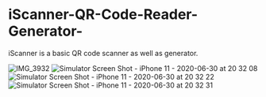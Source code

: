 # iScanner-QR-Code-Reader-Generator-
iScanner is a basic QR code scanner as well as generator. 


![IMG_3932](https://user-images.githubusercontent.com/56252259/86143640-50f10680-bb12-11ea-96ad-e54b33db66cb.PNG)
![Simulator Screen Shot - iPhone 11 - 2020-06-30 at 20 32 08](https://user-images.githubusercontent.com/56252259/86143796-84cc2c00-bb12-11ea-94e0-c091e7d31944.png)
![Simulator Screen Shot - iPhone 11 - 2020-06-30 at 20 32 22](https://user-images.githubusercontent.com/56252259/86143840-91508480-bb12-11ea-8e66-056ef68b9684.png)
![Simulator Screen Shot - iPhone 11 - 2020-06-30 at 20 32 31](https://user-images.githubusercontent.com/56252259/86143878-9ad9ec80-bb12-11ea-8eed-7fe728f8dd18.png)
